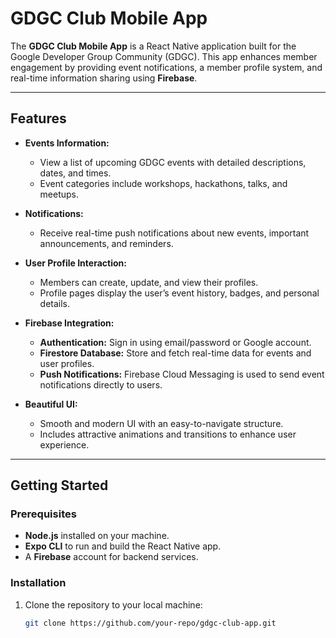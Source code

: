 # GDGC Club Mobile App

The **GDGC Club Mobile App** is a React Native application built for the Google Developer Group Community (GDGC). This app enhances member engagement by providing event notifications, a member profile system, and real-time information sharing using **Firebase**.

---

## Features

- **Events Information:**
  - View a list of upcoming GDGC events with detailed descriptions, dates, and times.
  - Event categories include workshops, hackathons, talks, and meetups.

- **Notifications:**
  - Receive real-time push notifications about new events, important announcements, and reminders.
  
- **User Profile Interaction:**
  - Members can create, update, and view their profiles.
  - Profile pages display the user’s event history, badges, and personal details.

- **Firebase Integration:**
  - **Authentication:** Sign in using email/password or Google account.
  - **Firestore Database:** Store and fetch real-time data for events and user profiles.
  - **Push Notifications:** Firebase Cloud Messaging is used to send event notifications directly to users.

- **Beautiful UI:**
  - Smooth and modern UI with an easy-to-navigate structure.
  - Includes attractive animations and transitions to enhance user experience.

---

## Getting Started

### Prerequisites

- **Node.js** installed on your machine.
- **Expo CLI** to run and build the React Native app.
- A **Firebase** account for backend services.

### Installation

1. Clone the repository to your local machine:
   ```bash
   git clone https://github.com/your-repo/gdgc-club-app.git
